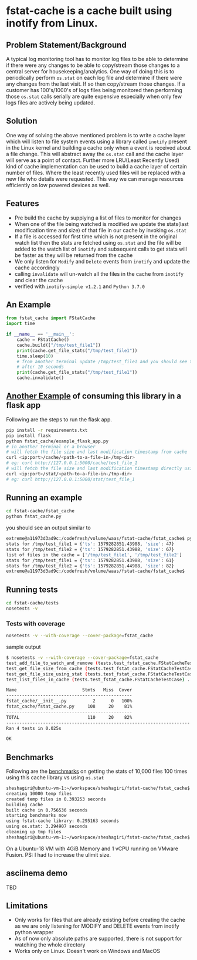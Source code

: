 # fstat-cache is a cache built using inotify from Linux.

## Problem Statement/Background
A typical log monitoring tool has to monitor log files to be able to determine if there were any changes
to be able to copy/stream those changes to a central server for housekeeping/analytics. One way of doing this
is to periodically perform `os.stat` on each log file and determine if there were any changes from the last visit.
If so then copy/stream those changes. If a customer has 100's/1000's of logs files being monitored then performing those
`os.stat` calls serially are quite expensive especially when only few logs files are actively being updated.

## Solution
One way of solving the above mentioned problem is to write a cache layer which will listen to file system events
using a library called `inotify` present in the Linux kernel and building a cache only when a event is received 
about a file change. This will abstract away the `os.stat` call and the cache layer will serve as a point of contact.
Further more LRU(Least Recently Used) kind of cache implementation can be used to build a cache layer of certain number
of files. Where the least recently used files will be replaced with a new file who details were requested. This way 
we can manage resources efficiently on low powered devices as well.

## Features
- Pre build the cache by supplying a list of files to monitor for changes
- When one of the file being watched is modified we update the stats(last modification time and size) of that file 
in our cache by invoking `os.stat`
- If a file is accessed for first time which is not present in the original watch list then the stats are 
fetched using `os.stat` and the file will be added to the watch list of `inotify` and subsequent calls to 
get stats will be faster as they will be returned from the cache
- We only listen for `Modify` and `Delete` events from `inotify` and update the cache accordingly
- calling `invalidate` will un-watch all the files in the cache from `inotify` and clear the cache
- verified with `inotify-simple v1.2.1` and `Python 3.7.0`

## An Example

```python
from fstat_cache import FStatCache
import time

if __name__ == '__main__':
    cache = FStatCache()
    cache.build(["/tmp/test_file1"])
    print(cache.get_file_stats("/tmp/test_file1"))
    time.sleep(10)
    # from another terminal update /tmp/test_file1 and you should see the update info when next line is run
    # after 10 seconds
    print(cache.get_file_stats("/tmp/test_file1"))
    cache.invalidate()
```

## [Another Example](fstat_cache/example_flask_app.py) of consuming this library in a flask app
Following are the steps to run the flask app.
```bash
pip install -r requirements.txt
pip install flask
python fstat_cache/example_flask_app.py
# in another terminal or a browser
# will fetch the file size and last modification timestamp from cache
curl <ip:port>/cache/<path-to-a-file-in-/tmp-dir>
# eg: curl http://127.0.0.1:5000/cache/test_file_1
# will fetch the file size and last modification timestamp directly using os.stat
curl <ip:port>/stat/<path-to-a-file-in-/tmp-dir>
# eg: curl http://127.0.0.1:5000/stat/test_file_1
```

## Running an example
```bash
cd fstat-cache/fstat_cache
python fstat_cache.py
```

you should see an output similar to
```bash
extreme@a11973d3ad9c:/codefresh/volume/waas/fstat-cache/fstat_cache$ python fstat_cache.py
stats for /tmp/test_file1 = {'ts': 1579282851.43988, 'size': 47}
stats for /tmp/test_file2 = {'ts': 1579282851.43988, 'size': 67}
list of files in the cache = ['/tmp/test_file1', '/tmp/test_file2']
stats for /tmp/test_file1 = {'ts': 1579282851.43988, 'size': 61}
stats for /tmp/test_file2 = {'ts': 1579282851.44988, 'size': 82}
extreme@a11973d3ad9c:/codefresh/volume/waas/fstat-cache/fstat_cache$
```

## Running tests
```bash
cd fstat-cache/tests
nosetests -v
```
### Tests with coverage
```bash
nosetests -v --with-coverage --cover-package=fstat_cache
```
sample output 
```bash
$ nosetests -v --with-coverage --cover-package=fstat_cache
test_add_file_to_watch_and_remove (tests.test_fstat_cache.FStatCacheTestCase) ... ok
test_get_file_size_from_cache (tests.test_fstat_cache.FStatCacheTestCase) ... ok
test_get_file_size_using_stat (tests.test_fstat_cache.FStatCacheTestCase) ... ok
test_list_files_in_cache (tests.test_fstat_cache.FStatCacheTestCase) ... ok

Name                         Stmts   Miss  Cover
------------------------------------------------
fstat_cache/__init__.py          2      0   100%
fstat_cache/fstat_cache.py     108     20    81%
------------------------------------------------
TOTAL                          110     20    82%
----------------------------------------------------------------------
Ran 4 tests in 0.025s

OK
```

## Benchmarks
Following are the [benchmarks](examples/benchmarks.py) on getting the stats of 10,000 files 100 times using this cache library vs using `os.stat`
```bash
sheshagiri@ubuntu-vm-1:~/workspace/sheshagiri/fstat-cache/fstat_cache$ python3 benchmarks.py
creating 10000 temp files
created temp files in 0.393253 seconds
building cache
built cache in 0.756536 seconds
starting benchmarks now
using fstat-cache library: 0.295163 seconds
using os.stat: 3.294907 seconds
cleaning up tmp files
sheshagiri@ubuntu-vm-1:~/workspace/sheshagiri/fstat-cache/fstat_cache$
```
On a Ubuntu-18 VM with 4GiB Memory and 1 vCPU running on VMware Fusion.
PS: I had to increase the ulimit size.

## asciinema demo

TBD

## Limitations
- Only works for files that are already existing before creating the cache as we are only listening for MODIFY and 
DELETE events from inotify python wrapper
- As of now only absolute paths are supported, there is not support for watching the whole directory
- Works only on Linux. Doesn't work on Windows and MacOS
